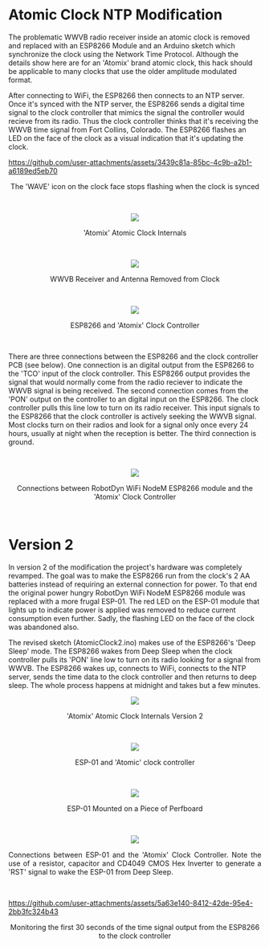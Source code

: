 # Atomic Clock NTP Modification
The problematic WWVB radio receiver inside an atomic clock is removed and replaced with an ESP8266 Module and an Arduino sketch which synchronize the clock using the Network Time Protocol. Although the details show here are for an 'Atomix' brand atomic clock, this hack should be applicable to many clocks that use the older amplitude modulated format.

After connecting to WiFi, the ESP8266 then connects to an NTP server. Once it's synced with the NTP server, the ESP8266 sends a digital time signal to the clock controller that mimics the signal the controller would recieve from its radio. Thus the clock controller thinks that it's receiving the WWVB time signal from Fort Collins, Colorado. The ESP8266 flashes an LED on the face of the clock as a visual indication that it's updating the clock.


https://github.com/user-attachments/assets/3439c81a-85bc-4c9b-a2b1-a6189ed5eb70
<p align="center">The 'WAVE' icon on the clock face stops flashing when the clock is synced</p><br>

<p align="center"><img src="/images/Atomic Clock 1.JPG"/>
<p align="center">'Atomix' Atomic Clock Internals</p><br>

<p align="center"><img src="/images/Atomic Clock 5.JPEG"/>
<p align="center">WWVB Receiver and Antenna Removed from Clock</p><br>

<p align="center"><img src="/images/Atomic Clock 2.JPG"/>
<p align="center">ESP8266 and 'Atomix' Clock Controller</p><br>

There are three connections between the ESP8266 and the clock controller PCB (see below). One connection is an digital output from the ESP8266 to the 'TCO' input of the clock controller. This ESP8266 output provides the signal that would normally come from the radio reciever to indicate the WWVB signal is being received. The second connection comes from the 'PON' output on the controller to an digital input on the ESP8266. The clock controller pulls this line low to turn on its radio receiver. This input signals to the ESP8266 that the clock controller is actively seeking the WWVB signal. Most clocks turn on their radios and look for a signal only once every 24 hours, usually at night when the reception is better. The third connection is ground.<br>

<br><p align="center"><img src="/images/Atomic Clock NTP Modification.png"/>
<p align="center">Connections between RobotDyn WiFi NodeM ESP8266 module and the 'Atomix' Clock Controller</p><br>

# Version 2

In version 2 of the modification the project's hardware was completely revamped. The goal was to make the ESP8266 run from the clock's 2 AA batteries instead of requiring an external connection for power. To that end the original power hungry RobotDyn WiFi NodeM ESP8266 module was replaced with a more frugal ESP-01. The red LED on the ESP-01 module that lights up to indicate power is applied was removed to reduce current consumption even further. Sadly, the flashing LED on the face of the clock was abandoned also.<br>

The revised sketch (AtomicClock2.ino) makes use of the ESP8266's 'Deep Sleep' mode. The ESP8266 wakes from Deep Sleep when the clock controller pulls its 'PON' line low to turn on its radio looking for a signal from WWVB. The ESP8266 wakes up, connects to WiFi, connects to the NTP server, sends the time data to the clock controller and then returns to deep sleep. The whole process happens at midnight and takes but a few minutes.

<p align="center"><img src="/images/Atomic Clock 6.JPG"/>
<p align="center">'Atomix' Atomic Clock Internals Version 2</p><br>

<p align="center"><img src="/images/Atomic Clock 7.JPG"/>
<p align="center">ESP-01 and 'Atomic' clock controller</p><br>

<p align="center"><img src="/images/Atomic Clock 8.JPG"/>
<p align="center">ESP-01 Mounted on a Piece of Perfboard</p><br>

<p align="center"><img src="/images/Atomic Clock NTP Modification V2.0.png"/>
<p style="text-align:justify;">Connections between ESP-01 and the 'Atomix' Clock Controller. Note the use of a resistor, capacitor and CD4049 CMOS Hex Inverter to generate a 'RST' signal to wake the ESP-01 from Deep Sleep.</p><br>

https://github.com/user-attachments/assets/5a63e140-8412-42de-95e4-2bb3fc324b43
<p align="center">Monitoring the first 30 seconds of the time signal output from the ESP8266 to the clock controller</p><br>



